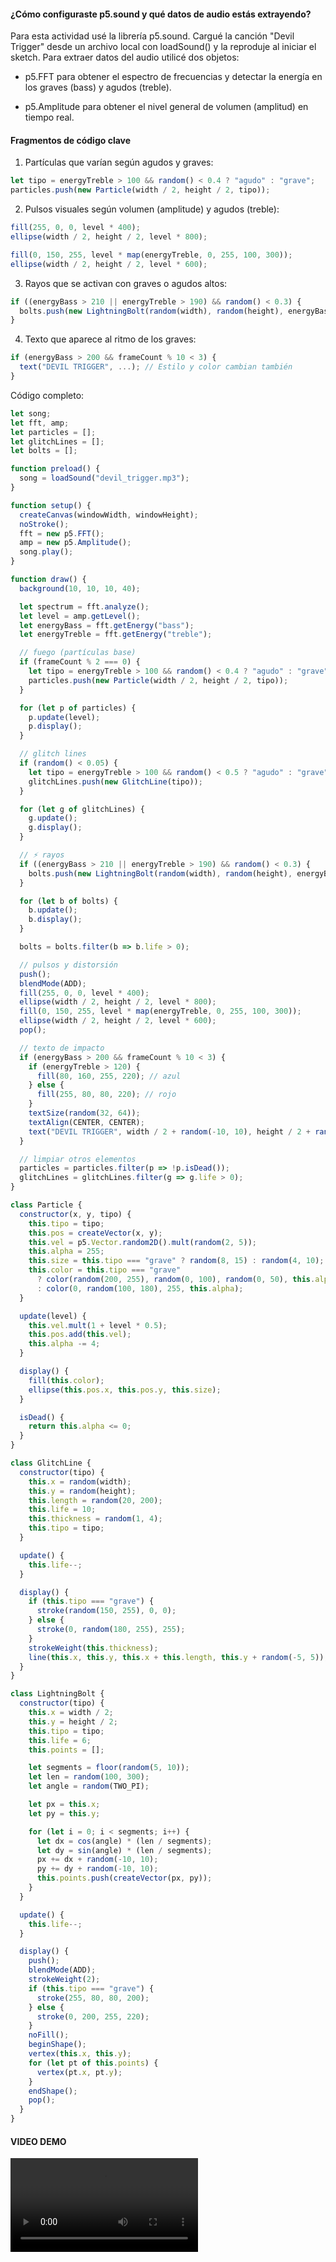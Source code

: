 #### ¿Cómo configuraste p5.sound y qué datos de audio estás extrayendo?
Para esta actividad usé la librería p5.sound. Cargué la canción "Devil Trigger" desde un archivo local con loadSound() y la reproduje al iniciar el sketch. Para extraer datos del audio utilicé dos objetos:

- p5.FFT para obtener el espectro de frecuencias y detectar la energía en los graves (bass) y agudos (treble).

- p5.Amplitude para obtener el nivel general de volumen (amplitud) en tiempo real.


#### Fragmentos de código clave

1. Partículas que varían según agudos y graves:

``` js
let tipo = energyTreble > 100 && random() < 0.4 ? "agudo" : "grave";
particles.push(new Particle(width / 2, height / 2, tipo));
```

2. Pulsos visuales según volumen (amplitude) y agudos (treble):

``` js
fill(255, 0, 0, level * 400);
ellipse(width / 2, height / 2, level * 800);

fill(0, 150, 255, level * map(energyTreble, 0, 255, 100, 300));
ellipse(width / 2, height / 2, level * 600);
```
3. Rayos que se activan con graves o agudos altos:

``` js
if ((energyBass > 210 || energyTreble > 190) && random() < 0.3) {
  bolts.push(new LightningBolt(random(width), random(height), energyBass > energyTreble ? "grave" : "agudo"));
}
```

4. Texto que aparece al ritmo de los graves:

``` js
if (energyBass > 200 && frameCount % 10 < 3) {
  text("DEVIL TRIGGER", ...); // Estilo y color cambian también
}
```


Código completo:

``` js
let song;
let fft, amp;
let particles = [];
let glitchLines = [];
let bolts = [];

function preload() {
  song = loadSound("devil_trigger.mp3");
}

function setup() {
  createCanvas(windowWidth, windowHeight);
  noStroke();
  fft = new p5.FFT();
  amp = new p5.Amplitude();
  song.play();
}

function draw() {
  background(10, 10, 10, 40);

  let spectrum = fft.analyze();
  let level = amp.getLevel();
  let energyBass = fft.getEnergy("bass");
  let energyTreble = fft.getEnergy("treble");

  // fuego (partículas base)
  if (frameCount % 2 === 0) {
    let tipo = energyTreble > 100 && random() < 0.4 ? "agudo" : "grave";
    particles.push(new Particle(width / 2, height / 2, tipo));
  }

  for (let p of particles) {
    p.update(level);
    p.display();
  }

  // glitch lines
  if (random() < 0.05) {
    let tipo = energyTreble > 100 && random() < 0.5 ? "agudo" : "grave";
    glitchLines.push(new GlitchLine(tipo));
  }

  for (let g of glitchLines) {
    g.update();
    g.display();
  }

  // ⚡ rayos
  if ((energyBass > 210 || energyTreble > 190) && random() < 0.3) {
    bolts.push(new LightningBolt(random(width), random(height), energyBass > energyTreble ? "grave" : "agudo"));
  }

  for (let b of bolts) {
    b.update();
    b.display();
  }

  bolts = bolts.filter(b => b.life > 0);

  // pulsos y distorsión
  push();
  blendMode(ADD);
  fill(255, 0, 0, level * 400);
  ellipse(width / 2, height / 2, level * 800);
  fill(0, 150, 255, level * map(energyTreble, 0, 255, 100, 300));
  ellipse(width / 2, height / 2, level * 600);
  pop();

  // texto de impacto
  if (energyBass > 200 && frameCount % 10 < 3) {
    if (energyTreble > 120) {
      fill(80, 160, 255, 220); // azul
    } else {
      fill(255, 80, 80, 220); // rojo
    }
    textSize(random(32, 64));
    textAlign(CENTER, CENTER);
    text("DEVIL TRIGGER", width / 2 + random(-10, 10), height / 2 + random(-100, 100));
  }

  // limpiar otros elementos
  particles = particles.filter(p => !p.isDead());
  glitchLines = glitchLines.filter(g => g.life > 0);
}

class Particle {
  constructor(x, y, tipo) {
    this.tipo = tipo;
    this.pos = createVector(x, y);
    this.vel = p5.Vector.random2D().mult(random(2, 5));
    this.alpha = 255;
    this.size = this.tipo === "grave" ? random(8, 15) : random(4, 10);
    this.color = this.tipo === "grave"
      ? color(random(200, 255), random(0, 100), random(0, 50), this.alpha)
      : color(0, random(100, 180), 255, this.alpha);
  }

  update(level) {
    this.vel.mult(1 + level * 0.5);
    this.pos.add(this.vel);
    this.alpha -= 4;
  }

  display() {
    fill(this.color);
    ellipse(this.pos.x, this.pos.y, this.size);
  }

  isDead() {
    return this.alpha <= 0;
  }
}

class GlitchLine {
  constructor(tipo) {
    this.x = random(width);
    this.y = random(height);
    this.length = random(20, 200);
    this.life = 10;
    this.thickness = random(1, 4);
    this.tipo = tipo;
  }

  update() {
    this.life--;
  }

  display() {
    if (this.tipo === "grave") {
      stroke(random(150, 255), 0, 0);
    } else {
      stroke(0, random(180, 255), 255);
    }
    strokeWeight(this.thickness);
    line(this.x, this.y, this.x + this.length, this.y + random(-5, 5));
  }
}

class LightningBolt {
  constructor(tipo) {
    this.x = width / 2;
    this.y = height / 2;
    this.tipo = tipo;
    this.life = 6;
    this.points = [];

    let segments = floor(random(5, 10));
    let len = random(100, 300);
    let angle = random(TWO_PI);

    let px = this.x;
    let py = this.y;

    for (let i = 0; i < segments; i++) {
      let dx = cos(angle) * (len / segments);
      let dy = sin(angle) * (len / segments);
      px += dx + random(-10, 10);
      py += dy + random(-10, 10);
      this.points.push(createVector(px, py));
    }
  }

  update() {
    this.life--;
  }

  display() {
    push();
    blendMode(ADD);
    strokeWeight(2);
    if (this.tipo === "grave") {
      stroke(255, 80, 80, 200);
    } else {
      stroke(0, 200, 255, 220);
    }
    noFill();
    beginShape();
    vertex(this.x, this.y);
    for (let pt of this.points) {
      vertex(pt.x, pt.y);
    }
    endShape();
    pop();
  }
}


```

#### VIDEO DEMO
![Captura del resultado de la simulación](../../../../assets/Demo.mp4)
